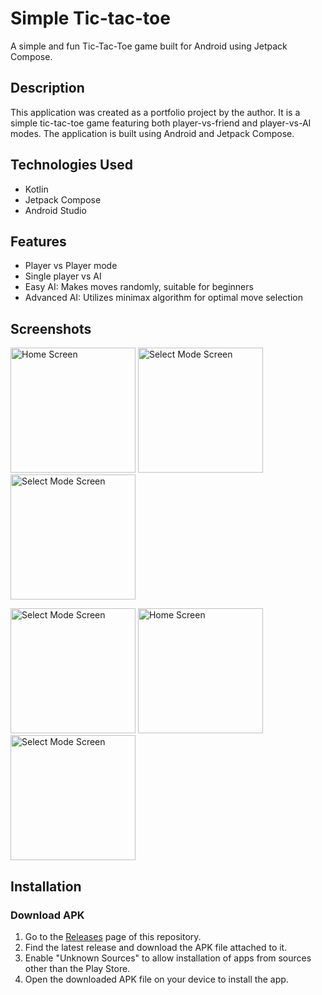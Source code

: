 # Simple Tic-tac-toe

A simple and fun Tic-Tac-Toe game built for Android using Jetpack Compose.

## Description
This application was created as a portfolio project by the author. It is a simple tic-tac-toe game featuring both player-vs-friend and player-vs-AI modes. The application is built using Android and Jetpack Compose.

## Technologies Used

- Kotlin
- Jetpack Compose
- Android Studio

## Features

- Player vs Player mode
- Single player vs AI
- Easy AI: Makes moves randomly, suitable for beginners
- Advanced AI: Utilizes minimax algorithm for optimal move selection
  
## Screenshots

<p>
  <img src="https://drive.google.com/uc?export=view&id=1YcaUDkPccLPipsH0F_9qpHbDT6ZQwbY4" alt="Home Screen" width="200">
  <img src="https://drive.google.com/uc?export=view&id=1agL3r_uwbwT3-jrBOpSFIwOAVbf4ydNM" alt="Select Mode Screen" width="200">
  <img src="https://drive.google.com/uc?export=view&id=13F44OacdHeuIotp7eiM52AWCSjXUv-37" alt="Select Mode Screen" width="200">
</p>
<p>
  <img src="https://drive.google.com/uc?export=view&id=1JiwmB9H1q8_RheSkX0cKf8o7yqxNqKLO" alt="Select Mode Screen" width="200">
  <img src="https://drive.google.com/uc?export=view&id=1FtPH3iHabOAfAuK4yCekocR6dG7ANZ4H" alt="Home Screen" width="200">
  <img src="https://drive.google.com/uc?export=view&id=1FDost1ca7EO4att5e8-SGSXgHVrvf4oe" alt="Select Mode Screen" width="200">
</p>

## Installation

### Download APK

1. Go to the [Releases](https://github.com/yourusername/your-repo-name/releases) page of this repository.
2. Find the latest release and download the APK file attached to it.
3. Enable "Unknown Sources" to allow installation of apps from sources other than the Play Store.
4. Open the downloaded APK file on your device to install the app.
